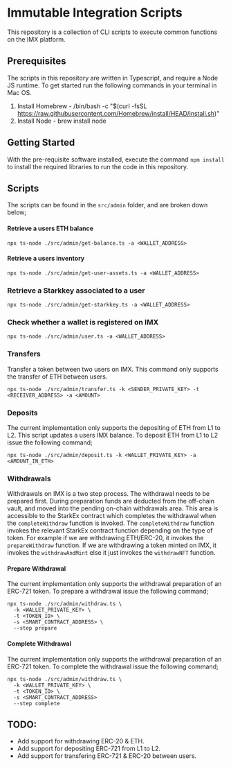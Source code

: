 # Immutable Integration Scripts

This repository is a collection of CLI scripts to execute common functions on the IMX platform.

## Prerequisites

The scripts in this repository are written in Typescript, and require a Node JS runtime. To get started run
the following commands in your terminal in Mac OS.

1. Install Homebrew - /bin/bash -c "$(curl -fsSL https://raw.githubusercontent.com/Homebrew/install/HEAD/install.sh)"
2. Install Node - brew install node

## Getting Started

With the pre-requisite software installed, execute the command `npm install` to install the required libraries to
run the code in this repository.

## Scripts

The scripts can be found in the `src/admin` folder, and are broken down below;

#### Retrieve a users ETH balance

```
npx ts-node ./src/admin/get-balance.ts -a <WALLET_ADDRESS>
```

#### Retrieve a users inventory

```
npx ts-node ./src/admin/get-user-assets.ts -a <WALLET_ADDRESS>
```

### Retrieve a Starkkey associated to a user

```
npx ts-node ./src/admin/get-starkkey.ts -a <WALLET_ADDRESS>
```

### Check whether a wallet is registered on IMX

```
npx ts-node ./src/admin/user.ts -a <WALLET_ADDRESS>
```

### Transfers

Transfer a token between two users on IMX. This command only supports the transfer of ETH between
users.

```
npx ts-node ./src/admin/transfer.ts -k <SENDER_PRIVATE_KEY> -t <RECEIVER_ADDRESS> -a <AMOUNT>
```

### Deposits

The current implementation only supports the depositing of ETH from L1 to L2.
This script updates a users IMX balance. To deposit ETH from L1 to L2 issue the following command;

```
npx ts-node ./src/admin/deposit.ts -k <WALLET_PRIVATE_KEY> -a <AMOUNT_IN_ETH>
```

### Withdrawals

Withdrawals on IMX is a two step process. The withdrawal needs to be prepared first. During preparation funds are deducted from the off-chain vault, and moved into the pending on-chain withdrawals area. This area is accessible to the StarkEx contract which completes the withdrawal when the `completeWithdraw` function is invoked. The `completeWithdraw` function invokes the relevant StarkEx contract function depending on the type of token. For example if we are withdrawing ETH/ERC-20, it invokes the `prepareWithdraw` function. If we are withdrawing a token minted on IMX, it invokes the `withdrawAndMint` else it just invokes the `withdrawNFT` function.

#### Prepare Withdrawal

The current implementation only supports the withdrawal preparation of an ERC-721 token.
To prepare a withdrawal issue the following command;

```
npx ts-node ./src/admin/withdraw.ts \
  -k <WALLET_PRIVATE_KEY> \
  -t <TOKEN_ID> \
  -s <SMART_CONTRACT_ADDRESS> \
  --step prepare
```

#### Complete Withdrawal

The current implementation only supports the withdrawal preparation of an ERC-721 token.
To complete the withdrawal issue the following command;

```
npx ts-node ./src/admin/withdraw.ts \
  -k <WALLET_PRIVATE_KEY> \
  -t <TOKEN_ID> \
  -s <SMART_CONTRACT_ADDRESS>
  --step complete
```

## TODO:

* Add support for withdrawing ERC-20 & ETH.
* Add support for depositing ERC-721 from L1 to L2.
* Add support for transfering ERC-721 & ERC-20 between users.